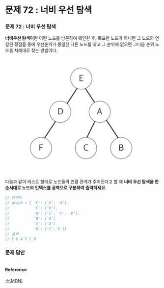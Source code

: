 # 문제 72 : 너비 우선 탐색

### 문제 72 : 너비 우선 탐색

**너비우선 탐색이**란 어떤 노드를 방문하여 확인한 후, 목표한 노드가 아니면 그 노드와 연결된 정점들 중에 우선순위가 동일한 다른 노드를 찾고 그 순위에 없으면 그다음 순위 노드를 차례대로 찾는 방법이다.

![](../.gitbook/assets/download.png)

다음과 같이 리스트 형태로 노드들의 연결 관계가 주어진다고 할 때 **너비 우선 탐색을 한 순서대로 노드의 인덱스를 공백으로 구분하여 출력하세요.**

```javascript
// 데이터
// graph = { 'E': ['D', 'A'],
//           'F': ['D'], 
//           'A': ['E', 'C', 'B'],
//           'B': ['A']
//           'C': ['A']
//           'D': ['E','F']}
// 출력          
// E D A F C B          
```



### 문제 답안



```javascript

```

#### Reference

[→\(MDN\)](https://developer.mozilla.org/ko/docs/Web/JavaScript/Reference/Global_Objects/Date/Date)

